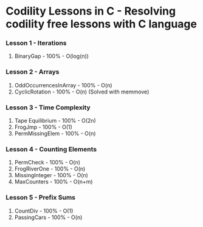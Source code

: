 # Codility Lessons in C - Resolving codility free lessons with C language

### Lesson 1 - Iterations
1. BinaryGap - 100% - O(log(n))

### Lesson 2 - Arrays
1. OddOccurrencesInArray - 100% - O(n)
2. CyclicRotation - 100% - O(n) (Solved with memmove)

### Lesson 3 - Time Complexity
1. Tape Equilibrium - 100% - O(2n)
2. FrogJmp - 100% - O(1)
2. PermMissingElem - 100% - O(n)

### Lesson 4 - Counting Elements
1. PermCheck - 100% - O(n)
2. FrogRiverOne - 100% - O(n)
3. MissingInteger - 100% - O(n)
4. MaxCounters - 100% - O(n+m)

### Lesson 5 - Prefix Sums
1. CountDiv - 100% - O(1)
2. PassingCars - 100% - O(n)

